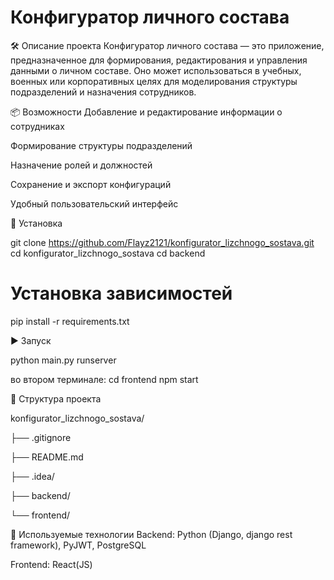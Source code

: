 # Конфигуратор личного состава

🛠️ Описание проекта Конфигуратор личного состава — это приложение, предназначенное для формирования, 
редактирования и управления данными о личном составе. Оно может использоваться в учебных,
военных или корпоративных целях для моделирования структуры подразделений и назначения сотрудников.

📦 Возможности
Добавление и редактирование информации о сотрудниках

Формирование структуры подразделений

Назначение ролей и должностей

Сохранение и экспорт конфигураций

Удобный пользовательский интерфейс

🚀 Установка

git clone https://github.com/Flayz2121/konfigurator_lizchnogo_sostava.git
cd konfigurator_lizchnogo_sostava
cd backend

# Установка зависимостей 

pip install -r requirements.txt

▶️ Запуск

python main.py runserver

во втором терминале:
cd frontend
npm start

📁 Структура проекта

konfigurator_lizchnogo_sostava/

├── .gitignore

├── README.md

├── .idea/

├── backend/

└── frontend/


🧰 Используемые технологии
Backend: Python (Django, django rest framework), PyJWT, PostgreSQL

Frontend: React(JS)
